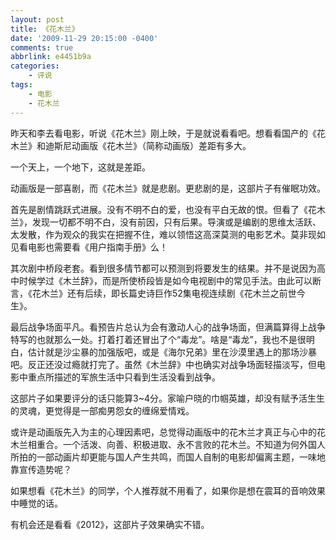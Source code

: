 ```yaml
---
layout: post
title: 《花木兰》
date: '2009-11-29 20:15:00 -0400'
comments: true
abbrlink: e4451b9a
categories:
	- 评说
tags:
	- 电影
	- 花木兰
---
```

昨天和李去看电影，听说《花木兰》刚上映，于是就说看看吧。想看看国产的《花木兰》和迪斯尼动画版《花木兰》（简称动画版）差距有多大。

一个天上，一个地下，这就是差距。

动画版是一部喜剧，而《花木兰》就是悲剧。更悲剧的是，这部片子有催眠功效。



首先是剧情跳跃式进展。没有不明不白的爱，也没有平白无故的恨。但看了《花木兰》，发现一切都不明不白，没有前因，只有后果。导演或是编剧的思维太活跃、太发散，作为观众的我实在把握不住，难以领悟这高深莫测的电影艺术。莫非现如见看电影也需要看《用户指南手册》么！

其次剧中桥段老套。看到很多情节都可以预测到将要发生的结果。并不是说因为高中时候学过《木兰辞》，而是所使桥段皆是如今电视剧中的常见手法。由此可以断言，《花木兰》还有后续，即长篇史诗巨作52集电视连续剧《花木兰之前世今生》。

最后战争场面平凡。看预告片总认为会有激动人心的战争场面，但满篇算得上战争特写的也就那么一处。打着打着还冒出了个“毒龙”。啥是“毒龙”，我也不是很明白，估计就是沙尘暴的加强版吧，或是《海尔兄弟》里在沙漠里遇上的那场沙暴吧。反正还没过瘾就打完了。虽然《木兰辞》中也确实对战争场面轻描淡写，但电影中重点所描述的军旅生活中只看到生活没看到战争。

这部片子如果要评分的话只能算3~4分。家喻户晓的巾帼英雄，却没有赋予活生生的灵魂，更觉得是一部痴男怨女的缠绵爱情戏。

或许是动画版先入为主的心理因素吧，总觉得动画版中的花木兰才真正与心中的花木兰相重合。一个活泼、向善、积极进取、永不言败的花木兰。不知道为何外国人所拍的一部动画片却更能与国人产生共鸣，而国人自制的电影却偏离主题，一味地靠宣传造势呢？

如果想看《花木兰》的同学，个人推荐就不用看了，如果你是想在震耳的音响效果中睡觉的话。

有机会还是看看《2012》，这部片子效果确实不错。
